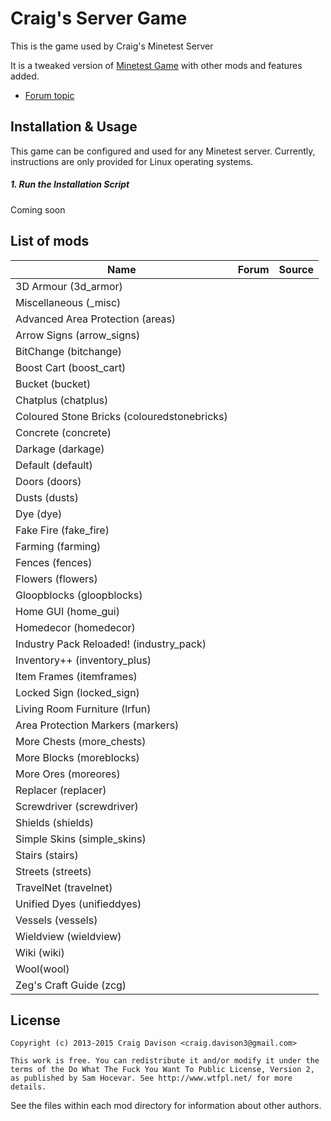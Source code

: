 # Craig's Server Game
This is the game used by Craig's Minetest Server

It is a tweaked version of [Minetest Game](https://github.com/minetest/minetest_game) with other mods and features added.

* [Forum topic](https://forum.minetest.net/viewtopic.php?f=10&t=7010)

## Installation & Usage
This game can be configured and used for any Minetest server. Currently, instructions are only provided for Linux operating systems.
##### 1. Run the Installation Script
Coming soon

## List of mods

| Name                                      | Forum | Source |
|-------------------------------------------|-------|--------|
|3D Armour (3d_armor)                       |||
|Miscellaneous (_misc)                      |||
|Advanced Area Protection (areas)           |||
|Arrow Signs (arrow_signs)                  |||
|BitChange (bitchange)                      |||
|Boost Cart (boost_cart)                    |||
|Bucket (bucket)                            |||
|Chatplus (chatplus)                        |||
|Coloured Stone Bricks (colouredstonebricks)|||
|Concrete (concrete)                        |||
|Darkage (darkage)                          |||
|Default (default)                          |||
|Doors (doors)                              |||
|Dusts (dusts)                              |||
|Dye (dye)                                  |||
|Fake Fire (fake_fire)                      |||
|Farming (farming)                          |||
|Fences (fences)                            |||
|Flowers (flowers)                          |||
|Gloopblocks (gloopblocks)                  |||
|Home GUI (home_gui)                        |||
|Homedecor (homedecor)                      |||
|Industry Pack Reloaded! (industry_pack)    |||
|Inventory++ (inventory_plus)               |||
|Item Frames (itemframes)                   |||
|Locked Sign (locked_sign)                  |||
|Living Room Furniture (lrfun)              |||
|Area Protection Markers (markers)          |||
|More Chests (more_chests)                  |||
|More Blocks (moreblocks)                   |||
|More Ores (moreores)                       |||
|Replacer (replacer)                        |||
|Screwdriver (screwdriver)                  |||
|Shields (shields)                          |||
|Simple Skins (simple_skins)                |||
|Stairs (stairs)                            |||
|Streets (streets)                          |||
|TravelNet (travelnet)                      |||
|Unified Dyes (unifieddyes)                 |||
|Vessels (vessels)                          |||
|Wieldview (wieldview)                      |||
|Wiki (wiki)                                |||
|Wool(wool)                                 |||
|Zeg's Craft Guide (zcg)                    |||

## License
```
Copyright (c) 2013-2015 Craig Davison <craig.davison3@gmail.com>

This work is free. You can redistribute it and/or modify it under the
terms of the Do What The Fuck You Want To Public License, Version 2,
as published by Sam Hocevar. See http://www.wtfpl.net/ for more details.
```
See the files within each mod directory for information about other authors.
